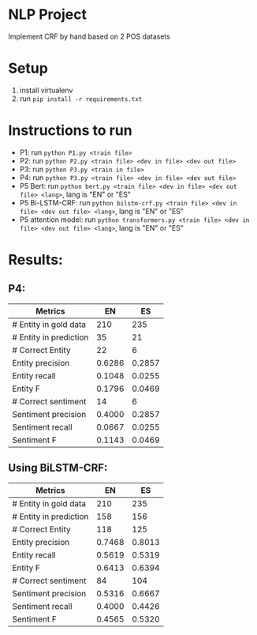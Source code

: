 # NLP Project

Implement CRF by hand based on 2 POS datasets  

# Setup

1. install virtualenv
2. run `pip install -r requirements.txt`

# Instructions to run

- P1: run `python P1.py <train file>`
- P2: run `python P2.py <train file> <dev in file> <dev out file>`
- P3: run `python P3.py <train in file>`
- P4: run `python P3.py <train file> <dev in file> <dev out file>`
- P5 Bert: run `python bert.py <train file> <dev in file> <dev out file> <lang>`, lang is "EN" or "ES"
- P5 Bi-LSTM-CRF: run `python bilstm-crf.py <train file> <dev in file> <dev out file> <lang>`, lang is "EN" or "ES"
- P5 attention model: run `python transformers.py <train file> <dev in file> <dev out file> <lang>`, lang is "EN" or "ES"

# Results:

## P4:

| Metrics                | EN     | ES     |
| ---------------------- | ------ | ------ |
| # Entity in gold data  | 210    | 235    |
| # Entity in prediction | 35     | 21     |
| # Correct Entity       | 22     | 6      |
| Entity precision       | 0.6286 | 0.2857 |
| Entity recall          | 0.1048 | 0.0255 |
| Entity F               | 0.1796 | 0.0469 |
| # Correct sentiment    | 14     | 6      |
| Sentiment precision    | 0.4000 | 0.2857 |
| Sentiment recall       | 0.0667 | 0.0255 |
| Sentiment F            | 0.1143 | 0.0469 |

## Using BiLSTM-CRF:

| Metrics                | EN     | ES     |
| ---------------------- | ------ | ------ |
| # Entity in gold data  | 210    | 235    |
| # Entity in prediction | 158    | 156    |
| # Correct Entity       | 118    | 125    |
| Entity precision       | 0.7468 | 0.8013 |
| Entity recall          | 0.5619 | 0.5319 |
| Entity F               | 0.6413 | 0.6394 |
| # Correct sentiment    | 84     | 104    |
| Sentiment precision    | 0.5316 | 0.6667 |
| Sentiment recall       | 0.4000 | 0.4426 |
| Sentiment F            | 0.4565 | 0.5320 |
